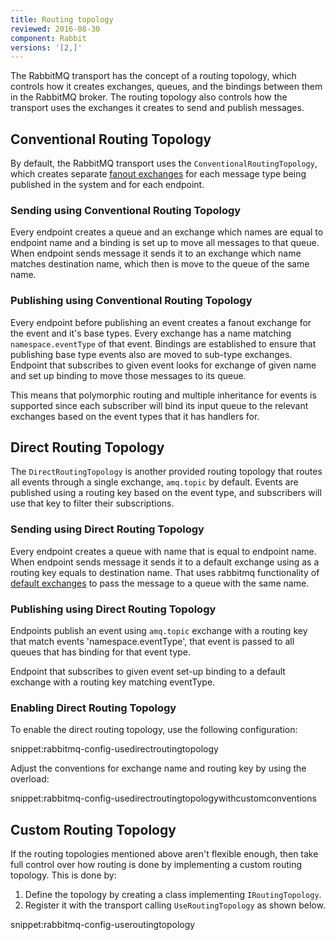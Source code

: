 ```yaml
---
title: Routing topology
reviewed: 2016-08-30
component: Rabbit
versions: '[2,]'
---
```



The RabbitMQ transport has the concept of a routing topology, which controls how it creates exchanges, queues, and the bindings between them in the RabbitMQ broker. The routing topology also controls how the transport uses the exchanges it creates to send and publish messages.

## Conventional Routing Topology

By default, the RabbitMQ transport uses the `ConventionalRoutingTopology`, which creates separate [fanout exchanges](https://www.rabbitmq.com/tutorials/amqp-concepts.html#exchange-fanout) for each message type being published in the system and for each endpoint. 

### Sending using Conventional Routing Topology

Every endpoint creates a queue and an exchange which names are equal to endpoint name and a binding is set up to move all messages to that queue. When endpoint sends message it sends it to an exchange which name matches destination name, which then is move to the queue of the same name. 

### Publishing using Conventional Routing Topology

Every endpoint before publishing an event creates a fanout exchange for the event and it's base types. Every exchange has a name matching `namespace.eventType` of that event. Bindings are established to ensure that publishing base type events also are moved to sub-type exchanges. Endpoint that subscribes to given event looks for exchange of given name and set up binding to move those messages to its queue. 

This means that polymorphic routing and multiple inheritance for events is supported since each subscriber will bind its input queue to the relevant exchanges based on the event types that it has handlers for. 

## Direct Routing Topology

The `DirectRoutingTopology` is another provided routing topology that routes all events through a single exchange, `amq.topic` by default. Events are published using a routing key based on the event type, and subscribers will use that key to filter their subscriptions.

### Sending using Direct Routing Topology

Every endpoint creates a queue with name that is equal to endpoint name. When endpoint sends message it sends it to a default exchange using as a routing key equals to destination name. That uses rabbitmq functionality of [default exchanges](https://www.rabbitmq.com/tutorials/amqp-concepts.html) to pass the message to a queue with the same name.

### Publishing using Direct Routing Topology

Endpoints publish an event using `amq.topic` exchange with a routing key that match events 'namespace.eventType', that event is passed to all queues that has binding for that event type.

Endpoint that subscribes to given event set-up binding to a default exchange with a routing key matching eventType.

### Enabling Direct Routing Topology

To enable the direct routing topology, use the following configuration:

snippet:rabbitmq-config-usedirectroutingtopology

Adjust the conventions for exchange name and routing key by using the overload:

snippet:rabbitmq-config-usedirectroutingtopologywithcustomconventions

## Custom Routing Topology

If the routing topologies mentioned above aren't flexible enough, then take full control over how routing is done by implementing a custom routing topology. This is done by:

 1. Define the topology by creating a class implementing `IRoutingTopology`.
 1. Register it with the transport calling `UseRoutingTopology` as shown below.

snippet:rabbitmq-config-useroutingtopology